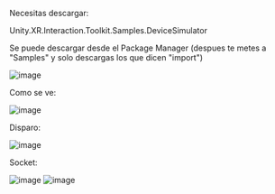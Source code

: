Necesitas descargar:

Unity.XR.Interaction.Toolkit.Samples.DeviceSimulator 

Se puede descargar desde el Package Manager (despues te metes a "Samples" y solo descargas los que dicen "import") 

![image](https://github.com/AjoseLopeZzz/Actividad_VR_Movimiento_Socket_Agarre_Disparo/assets/141409530/6d000d4d-82e3-4cdc-9aa6-92bf1cb1b476)

Como se ve: 

![image](https://github.com/AjoseLopeZzz/Actividad_VR_Movimiento_Socket_Agarre_Disparo/assets/141409530/a8b02b0a-a6dc-4a5a-98c0-c7c51f47529b)

Disparo:

![image](https://github.com/AjoseLopeZzz/Actividad_VR_Movimiento_Socket_Agarre_Disparo/assets/141409530/865bdd2a-9dae-4d28-9a05-e59c05ddf047)

Socket:

![image](https://github.com/AjoseLopeZzz/Actividad_VR_Movimiento_Socket_Agarre_Disparo/assets/141409530/0396f7cc-8388-4e29-8265-c88c38923ad9)
![image](https://github.com/AjoseLopeZzz/Actividad_VR_Movimiento_Socket_Agarre_Disparo/assets/141409530/899f3cf9-8da4-4d6d-b40d-835501c5504e)




